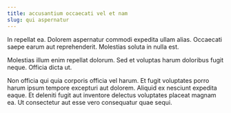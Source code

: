 ```yaml
---
title: accusantium occaecati vel et nam
slug: qui aspernatur
---
```


In repellat ea. Dolorem aspernatur commodi expedita ullam alias. Occaecati saepe earum aut reprehenderit. Molestias soluta in nulla est.

Molestias illum enim repellat dolorum. Sed et voluptas harum doloribus fugit neque. Officia dicta ut.

Non officia qui quia corporis officia vel harum. Et fugit voluptates porro harum ipsum tempore excepturi aut dolorem. Aliquid ex nesciunt expedita eaque. Et deleniti fugit aut inventore delectus voluptates placeat magnam ea. Ut consectetur aut esse vero consequatur quae sequi.
